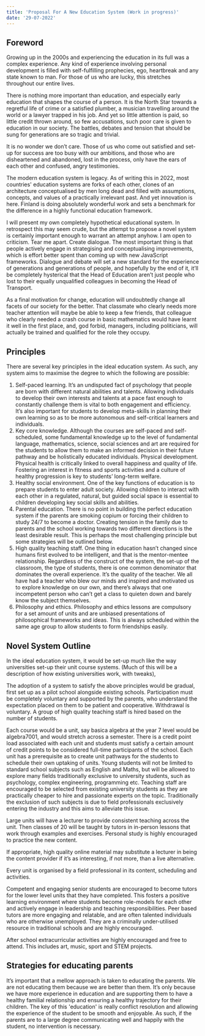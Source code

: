 ```yaml
---
title: 'Proposal For A New Education System (Work in progress)'
date: '29-07-2022'
---
```


## Foreword

Growing up in the 2000s and experiencing the education in its full was a complex experience. Any kind of experience involving personal development is filled with self-fulfilling prophecies, ego, heartbreak and any state known to man. For those of us who are lucky, this stretches throughout our entire lives. 

There is nothing more important than education, and especially early education that shapes the course of a person. It is the North Star towards a regretful life of crime or a satisfied plumber, a musician travelling around the world or a lawyer trapped in his job. And yet so little attention is paid, so little credit thrown around, so few accusations, such poor care is given to education in our society. The battles, debates and tension that should be sung for generations are so tragic and trivial. 

It is no wonder we don’t care. Those of us who come out satisfied and set-up for success are too busy with our ambitions, and those who are disheartened and abandoned, lost in the process, only have the ears of each other and confused, angry testimonies. 

The modern education system is legacy. As of writing this in 2022, most countries' education systems are forks of each other, clones of an architecture conceptualised by men long dead and filled with assumptions, concepts, and values of a practically irrelevant past. And yet innovation is here. Finland is doing absolutely wonderful work and sets a benchmark for the difference in a highly functional education framework. 

I will present my own completely hypothetical educational system. In retrospect this may seem crude, but the attempt to propose a novel system is certainly important enough to warrant an attempt anyhow. I am open to criticism. Tear me apart. Create dialogue. The most important thing is that people actively engage in strategising and conceptualising improvements, which is effort better spent than coming up with new JavaScript frameworks. Dialogue and debate will set a new standard for the experience of generations and generations of people, and hopefully by the end of it, it’ll be completely hysterical that the Head of Education aren’t just people who lost to their equally unqualified colleagues in becoming the Head of Transport. 

As a final motivation for change, education will undoubtedly change all facets of our society for the better. That classmate who clearly needs more teacher attention will maybe be able to keep a few friends, that colleague who clearly needed a crash course in basic mathematics would have learnt it well in the first place, and, god forbid, managers, including politicians, will actually be trained and qualified for the role they occupy.


## Principles

There are several key principles in the ideal education system. As such, any system aims to maximise the degree to which the following are possible:


1. Self-paced learning. It’s an undisputed fact of psychology that people are born with different natural abilities and talents. Allowing individuals to develop their own interests and talents at a pace fast enough to constantly challenge them is vital to both engagement and efficiency. It’s also important for students to develop meta-skills in planning their own learning so as to be more autonomous and self-critical learners and individuals.
2. Key core knowledge. Although the courses are self-paced and self-scheduled, some fundamental knowledge up to the level of fundamental language, mathematics, science, social sciences and art are required for the students to allow them to make an informed decision in their future pathway and be holistically educated individuals.
Physical development. Physical health is critically linked to overall happiness and quality of life. Fostering an interest in fitness and sports activities and a culture of healthy progression is key to students’ long-term welfare.
3. Healthy social environment. One of the key functions of education is to prepare students to enter adult society. Allowing children to interact with each other in a regulated, natural, but guided social space is essential to children developing key social skills and abilities.
4. Parental education. There is no point in building the perfect education system if the parents are smoking copium or forcing their children to study 24/7 to become a doctor. Creating tension in the family due to parents and the school working towards two different directions is the least desirable result. This is perhaps the most challenging principle but some strategies will be outlined below.
5. High quality teaching staff. One thing in education hasn’t changed since humans first evolved to be intelligent, and that is the mentor-mentee relationship. Regardless of the construct of the system, the set-up of the classroom, the type of students, there is one common denominator that dominates the overall experience. It’s the quality of the teacher. We all have had a teacher who blew our minds and inspired and motivated us to explore knowledge on our own, and there’s always that one incompetent person who can’t get a class to quieten down and barely know the subject themselves.
6. Philosophy and ethics. Philosophy and ethics lessons are compulsory for a set amount of units and are unbiased presentations of philosophical frameworks and ideas. This is always scheduled within the same age group to allow students to form friendships easily.

## Novel System Outline

In the ideal education system, it would be set-up much like the way universities set-up their unit course systems. (Much of this will be a description of how existing universities work, with tweaks),

The adoption of a system to satisfy the above principles would be gradual, first set up as a pilot school alongside existing schools. Participation must be completely voluntary and supported by the parents, who understand the expectation placed on them to be patient and cooperative. Withdrawal is voluntary. A group of high quality teaching staff is hired based on the number of students.

Each course would be a unit, say basica algebra at the year 7 level would be algebra7001, and would stretch across a semester. There is a credit point load associated with each unit and students must satisfy a certain amount of credit points to be considered full-time participants of the school. Each unit has a prerequisite as to create unit pathways for the students to schedule their own uptaking of units. Young students will not be limited to standard school subjects such as English and Maths, but will be allowed to explore many fields traditionally exclusive to university students, such as psychology, complex engineering, programming etc. Teaching staff are encouraged to be selected from existing university students as they are practically cheaper to hire and passionate experts on the topic. Traditionally the exclusion of such subjects is due to field professionals exclusively entering the industry and this aims to alleviate this issue. 

Large units will have a lecturer to provide consistent teaching across the unit. Then classes of 20 will be taught by tutors in in-person lessons that work through examples and exercises. Personal study is highly encouraged to practice the new content.

If appropriate, high quality online material may substitute a lecturer in being the content provider if it’s as interesting, if not more, than a live alternative. 

Every unit is organised by a field professional in its content, scheduling and activities. 

Competent and engaging senior students are encouraged to become tutors for the lower level units that they have completed. This fosters a positive learning environment where students become role-models for each other and actively engage in leadership and teaching responsibilities. Peer based tutors are more engaging and relatable, and are often talented individuals who are otherwise unemployed. They are a criminally under-utilised resource in traditional schools and are highly encouraged.

After school extracurricular activities are highly encouraged and free to attend. This includes art, music, sport and STEM projects.


## Strategies for educating parents

It’s important that a mellow approach is taken to educating the parents. We are not educating them because we are better than them. It’s only because we have more experience in education and are supporting them to have a healthy familial relationship and ensuring a healthy trajectory for their children. The key of this 'education' is really conflict 
resolution and allowing the experience of the student to be smooth and enjoyable. As such, if the parents are to a large degree communicating well and happily with the student, 
no intervention is necessary.
